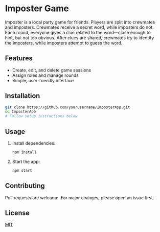 # Imposter Game

Imposter is a local party game for friends. Players are split into crewmates and imposters. Crewmates receive a secret word, while imposters do not. Each round, everyone gives a clue related to the word—close enough to hint, but not too obvious. After clues are shared, crewmates try to identify the imposters, while imposters attempt to guess the word.

## Features

- Create, edit, and delete game sessions
- Assign roles and manage rounds
- Simple, user-friendly interface

## Installation

```bash
git clone https://github.com/yourusername/ImposterApp.git
cd ImposterApp
# Follow setup instructions below
```

## Usage

1. Install dependencies:
    ```bash
    npm install
    ```
2. Start the app:
    ```bash
    npm start
    ```

## Contributing

Pull requests are welcome. For major changes, please open an issue first.

## License

[MIT](LICENSE)
